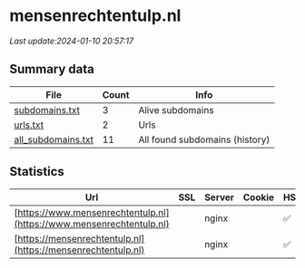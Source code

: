 # mensenrechtentulp.nl
*Last update:2024-01-10 20:57:17*
## Summary data
| File       | Count | Info |
|------------|-------|------|
|[subdomains.txt](/data/mensenrechtentulp/subdomains.txt)|3|Alive subdomains|
|[urls.txt](/data/mensenrechtentulp/urls.txt)|2|Urls|
|[all_subdomains.txt](/data/mensenrechtentulp/all_subdomains.txt)|11|All found subdomains (history)|
## Statistics
| Url | SSL | Server | Cookie | HSTS | CSP | XFO | XXP | RP | Tech |
|------------|-------|------|------|------|------|------|------|------|------|
|[https://www.mensenrechtentulp.nl](https://www.mensenrechtentulp.nl)| |nginx| |:white_check_mark: | |:warning: |:white_check_mark: |:white_check_mark: |:white_check_mark: |Cloudflare HSTS|
|[https://mensenrechtentulp.nl](https://mensenrechtentulp.nl)| |nginx| |:white_check_mark: | |:warning: |:white_check_mark: |:white_check_mark: |:white_check_mark: |Cloudflare HSTS|